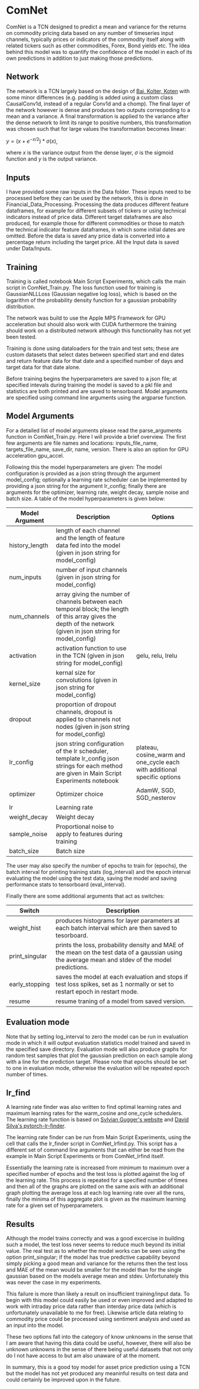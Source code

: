 # ComNet

ComNet is a TCN designed to predict a mean and variance for the returns on commodity pricing data based on any number of timeseries input channels,
typically prices or indicators of the commodity itself along with related tickers such as other commodities, Forex, Bond yields etc.
The idea behind this model was to quantify the confidence of the model in each of its own predictions in addition to just making those predictions.

## Network

The network is a TCN largely based on the design of [Bai, Kolter, Koten](https://arxiv.org/abs/1803.01271) with some minor differences
(e.g. padding is added using a custom class CausalConv1d, instead of a regular Conv1d and a chomp). 
The final layer of the network however is dense and produces two outputs correspoding to a mean and a variance.
A final transformation is applied to the variance after the dense network to limit its range to positive numbers,
this transformation was chosen such that for large values the transformation becomes linear:

$y = (x+e^{-x/2})*\sigma(x)$,

where $x$ is the variance output from the dense layer, $\sigma$ is the sigmoid function and $y$ is the output variance.

## Inputs

I have provided some raw inputs in the Data folder. These inputs need to be processed before they can be used by the network, this is done in Financial_Data_Processing.
Processing the data produces different feature dataframes, for example for different subsets of tickers or using technical indicators instead of price data.
Different target dataframes are also produced, for example those for different commodities or those to match the technical indicator feature dataframes, in which some initial dates are omitted.
Before the data is saved any price data is converted into a percentage return including the target price. All the Input data is saved under Data/Inputs.

## Training

Training is called notebook Main Script Experiments, which calls the main script in ComNet_Train.py.
The loss function used for training is GaussianNLLLoss (Gaussian negative log loss),
which is based on the logarithm of the probability density function for a gaussian probability distribution.

The network was build to use the Apple MPS Framework for GPU acceleration but should also work with CUDA
furthermore the training should work on a distributed network although this functionality has not yet been tested.

Training is done using dataloaders for the train and test sets;
these are custom datasets that select dates between specified start and end dates and return
feature data for that date and a specified number of days and target data for that date alone.

Before training begins the hyperparameters are saved to a json file; 
at specified intevals during training the model is saved to a pkl file and statistics are both printed and are saved to tensorboard.
Model arguments are specified using command line arguments using the argparse function.

## Model Arguments

For a detailed list of model arguments please read the parse_arguments function in ComNet_Train.py.
Here I will provide a brief overview. The first few arguments are file names and locations: 
inputs_file_name, targets_file_name, save_dir, name, version. There is also an option for GPU acceleration gpu_accel.

Following this the model hyperparameters are given:
The model configuration is provided as a json string through the argument model_config;
optionally a learning rate scheduler can be implemented by providing a json string for the argument lr_config;
finally there are arguments for the optimizer, learning rate, weight decay, sample noise and batch size.
A table of the model hyperparameters is given below:

| Model Argument | Description | Options |
| --- | --- | --- |
| history_length | length of each channel and the length of feature data fed into the model (given in json string for model_config)| |
| num_inputs | number of input channels (given in json string for model_config)| |
| num_channels | array giving the number of channels between each temporal block; the length of this array gives the depth of the network (given in json string for model_config)| |
| activation | activation function to use in the TCN (given in json string for model_config) | gelu, relu, lrelu |
| kernel_size | kernal size for convolutions (given in json string for model_config) | |
| dropout | proportion of dropout channels, dropout is applied to channels not nodes (given in json string for model_config) | |
| lr_config | json string configuration of the lr scheduler, template lr_config json strings for each method are given in Main Script Experiments notebook| plateau, cosine_warm and one_cycle each with additional specific options |
| optimizer | Optimizer choice | AdamW, SGD, SGD_nesterov |
| lr | Learning rate | |
| weight_decay | Weight decay | |
| sample_noise | Proportional noise to apply to features during training| |
| batch_size | Batch size | |

The user may also specify the number of epochs to train for (epochs), the batch interval for printing training stats (log_interval)
and the epoch interval evaluating the model using the test data, saving the model and saving performance stats to tensorboard (eval_interval).

Finally there are some additional arguments that act as switches:

| Switch | Description |
| --- | --- |
| weight_hist | produces histograms for layer parameters at each batch interval which are then saved to tesorboard. |
| print_singular | prints the loss, probability density and MAE of the mean on the test data of a gaussian using the average mean and stdev of the model predictions. |
| early_stopping | saves the model at each evaluation and stops if test loss spikes, set as 1 normally or set to restart epoch in restart mode. |
| resume | resume traning of a model from saved version. |

## Evaluation mode

Note that by setting log_interval to zero the model can be run in evaluation mode in which it will output evaluation statistics model trained and saved in the specified save directory.
Evaluation mode will also produce graphs for random test samples that plot the gaussian prediction on each sample along with a line for the prediction target.
Please note that epochs should be set to one in evaluation mode, otherwise the evaluation will be repeated epoch number of times.

## lr_find

A learning rate finder was also written to find optimal learning rates and maximum learning rates for the warm_cosine and one_cycle schedulers.
The learning rate function is based on [Sylvian Gugger's website](https://sgugger.github.io/how-do-you-find-a-good-learning-rate.html) and [David Silva's pytorch-lr-finder](https://github.com/davidtvs/pytorch-lr-finder).

The learning rate finder can be run from Main Script Experiments, using the cell that calls the lr_finder script in ComNet_lrfind.py.
This script has a different set of command line arguments that can either be read from the example in Main Script Experiments or from ComNet_lrfind itself.

Essentially the learning rate is increased from minimum to maximum over a specified number of epochs and the test loss is plotted against the log of the learning rate.
This process is repeated for a specified number of times and then all of the graphs are plotted on the same axis with an additional graph
plotting the average loss at each log learning rate over all the runs, finally the minima of this aggregate plot is given as the maximum learning rate for a given set of hyperparameters.

## Results

Although the model trains correctly and was a good excercise in building such a model, the test loss never seems to reduce much beyond its initial value.
The real test as to whether the model works can be seen using the option print_singular; 
if the model has true predictive capability beyond simply picking a good mean and variance for the returns then the test loss and MAE of the mean would be smaller for the model
than for the single gaussian based on the models average mean and stdev. Unfortunately this was never the case in my experiments.

This failure is more than likely a result on insufficient training/input data. To begin with this model could easily be used or even improved and adapted to work with intraday price data
rather than interday price data (which is unfortunately unavailable to me for free). 
Likewise article data relating to commodity price could be processed using sentiment analysis and used as an input into the model. 

These two options fall into the category of know unknowns in the sense that I am aware that having this data could be useful, however,
there will also be unknown unknowns in the sense of there being useful datasets that not only do I not have access to but am also unaware of at the moment.

In summary, this is a good toy model for asset price prediction using a TCN but the model has not yet produced any meaninful results on test data and could certainly be improved upon in the future.
                        
